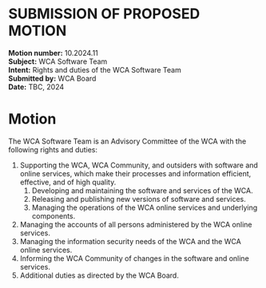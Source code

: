 # SUBMISSION OF PROPOSED MOTION

**Motion number:** 10.2024.11  
**Subject:** WCA Software Team  
**Intent:** Rights and duties of the WCA Software Team  
**Submitted by:** WCA Board  
**Date:** TBC, 2024  

# Motion

The WCA Software Team is an Advisory Committee of the WCA with the following rights and duties:

1. Supporting the WCA, WCA Community, and outsiders with software and online services, which make their processes and information efficient, effective, and of high quality.
   1. Developing and maintaining the software and services of the WCA.
   2. Releasing and publishing new versions of software and services.
   3. Managing the operations of the WCA online services and underlying components.
2. Managing the accounts of all persons administered by the WCA online services.
3. Managing the information security needs of the WCA and the WCA online services.
4. Informing the WCA Community of changes in the software and online services.
5. Additional duties as directed by the WCA Board.
